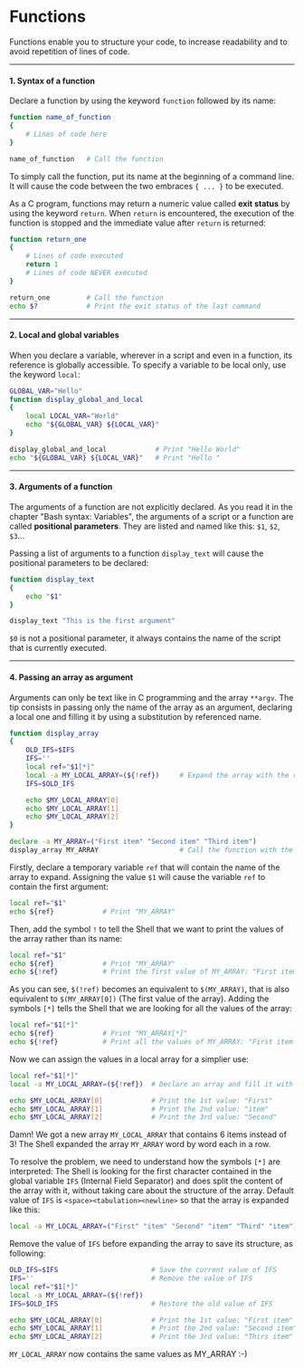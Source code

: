 # Functions

Functions enable you to structure your code, to increase readability and to avoid repetition of lines of code.

***

#### <a name="part1"></a>1. Syntax of a function

Declare a function by using the keyword `function` followed by its name:

```bash
function name_of_function
{
    # Lines of code here
}

name_of_function   # Call the function
```

To simply call the function, put its name at the beginning of a command line. It will cause the code between the two embraces `{ ... }` to be executed. 

As a C program, functions may return a numeric value called **exit status** by using the keyword `return`. When `return` is encountered, the execution of the function is stopped and the immediate value after `return` is returned:

```bash
function return_one
{
    # Lines of code executed
    return 1
    # Lines of code NEVER executed
}

return_one         # Call the function
echo $?            # Print the exit status of the last command
```

***

#### <a name="part2"></a>2. Local and global variables

When you declare a variable, wherever in a script and even in a function, its reference is globally accessible. To specify a variable to be local only, use the keyword `local`:

```bash
GLOBAL_VAR="Hello"
function display_global_and_local
{
    local LOCAL_VAR="World"
    echo "${GLOBAL_VAR} ${LOCAL_VAR}"
}

display_global_and_local            # Print "Hello World"
echo "${GLOBAL_VAR} ${LOCAL_VAR}"   # Print "Hello "
```

***

#### <a name="part3"></a>3. Arguments of a function

The arguments of a function are not explicitly declared. As you read it in the chapter "Bash syntax: Variables", the arguments of a script or a function are called **positional parameters**. They are listed and named like this: `$1`, `$2`, `$3`...

Passing a list of arguments to a function `display_text` will cause the positional parameters to be declared:

```bash
function display_text
{
    echo "$1"
}

display_text "This is the first argument"
```

`$0` is not a positional parameter, it always contains the name of the script that is currently executed.

***

#### <a name="part4"></a>4. Passing an array as argument

Arguments can only be text like in C programming and the array `**argv`. The tip consists in passing only the name of the array as an argument, declaring a local one and filling it by using a substitution by referenced name.

```bash
function display_array
{
    OLD_IFS=$IFS
    IFS=''
    local ref="$1[*]"
    local -a MY_LOCAL_ARRAY=(${!ref})     # Expand the array with the reference
    IFS=$OLD_IFS

    echo $MY_LOCAL_ARRAY[0]
    echo $MY_LOCAL_ARRAY[1]
    echo $MY_LOCAL_ARRAY[2]
}

declare -a MY_ARRAY=("First item" "Second item" "Third item")
display_array MY_ARRAY                    # Call the function with the name of the array
```

Firstly, declare a temporary variable `ref` that will contain the name of the array to expand. Assigning the value `$1` will cause the variable `ref` to contain the first argument:

```bash
local ref="$1"
echo ${ref}            # Print "MY_ARRAY"
```

Then, add the symbol `!` to tell the Shell that we want to print the values of the array rather than its name:

```bash
local ref="$1"
echo ${ref}            # Print "MY_ARRAY"
echo ${!ref}           # Print the first value of MY_ARRAY: "First item"
```

As you can see, `$(!ref)` becomes an equivalent to `$(MY_ARRAY)`, that is also equivalent to `$(MY_ARRAY[0])` (The first value of the array). Adding the symbols `[*]` tells the Shell that we are looking for all the values of the array:

```bash
local ref="$1[*]"
echo ${ref}            # Print "MY_ARRAY[*]"
echo ${!ref}           # Print all the values of MY_ARRAY: "First item Second item Third item"
```

Now we can assign the values in a local array for a simplier use:

```bash
local ref="$1[*]"
local -a MY_LOCAL_ARRAY=(${!ref})  # Declare an array and fill it with the values

echo $MY_LOCAL_ARRAY[0]            # Print the 1st value: "First" 
echo $MY_LOCAL_ARRAY[1]            # Print the 2nd value: "item"
echo $MY_LOCAL_ARRAY[2]            # Print the 3rd value: "Second"
```

Damn! We got a new array `MY_LOCAL_ARRAY` that contains 6 items instead of 3! The Shell expanded the array `MY_ARRAY` word by word each in a row. 

To resolve the problem, we need to understand how the symbols `[*]` are interpreted: The Shell is looking for the first character contained in the global variable `IFS` (Internal Field Separator) and does split the content of the array with it, without taking care about the structure of the array. Default value of `IFS` is `<space><tabulation><newline>` so that the array is expanded like this:

```bash
local -a MY_LOCAL_ARRAY=("First" "item" "Second" "item" "Third" "item")
```

Remove the value of `IFS` before expanding the array to save its structure, as following: 

```bash
OLD_IFS=$IFS                       # Save the current value of IFS
IFS=''                             # Remove the value of IFS
local ref="$1[*]"
local -a MY_LOCAL_ARRAY=(${!ref})
IFS=$OLD_IFS                       # Restore the old value of IFS

echo $MY_LOCAL_ARRAY[0]            # Print the 1st value: "First item" 
echo $MY_LOCAL_ARRAY[1]            # Print the 2nd value: "Second item"
echo $MY_LOCAL_ARRAY[2]            # Print the 3rd value: "Thirs item"
```

`MY_LOCAL_ARRAY` now contains the same values as MY_ARRAY :-)
